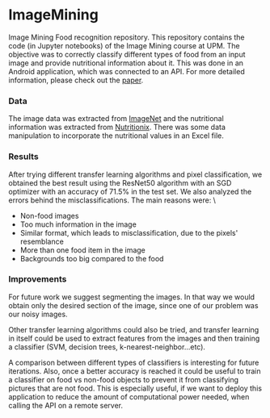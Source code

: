 # ImageMining
Image Mining Food recognition repository. This repository contains the code (in Jupyter notebooks) of the Image Mining course at UPM. The objective was to correctly classify different types of food from an input image and provide nutritional information about it. This was done in an Android application, which was connected to an API. For more detailed information, please check out the [paper](https://raw.githubusercontent.com/ESQ0001/ESQ0001.github.io/master/IM.pdf). 

### Data

The image data was extracted from [ImageNet](https://www.image-net.org/) and  the nutritional information was extracted from [Nutritionix](https://www.nutritionix.com/). There was some data manipulation to incorporate the nutritional values in an Excel file.

### Results

After trying different transfer learning algorithms and pixel classification, we obtained the best result using the ResNet50 algorithm with an SGD optimizer with an accuracy of 71.5% in the test set. We also analyzed the errors behind the misclassifications. The main reasons were: \
- Non-food images
- Too much information in the image
- Similar format, which leads to misclassification, due to the pixels' resemblance
- More than one food item in the image
- Backgrounds too big compared to the food

### Improvements


For future work we suggest 
segmenting the images. In that way we would obtain only 
the desired section of the image, since one of our problem 
was our noisy images.  
 
Other transfer learning algorithms could also be  tried, and 
transfer  learning  in itself  could  be  used to  extract  features 
from  the  images  and  then  training  a  classifier  (SVM, 
decision trees, k-nearest-neighbor...etc).  
 
A  comparison  between  different  types  of  classifiers  is 
interesting for future iterations. Also, once a better 
accuracy  is  reached  it  could  be  useful  to  train  a  classifier 
on food vs non-food objects to prevent it from classifying 
pictures  that  are  not  food.  This  is  especially  useful,  if  we 
want  to  deploy  this  application  to  reduce  the  amount  of 
computational  power  needed,  when  calling  the  API  on  a 
remote server.


